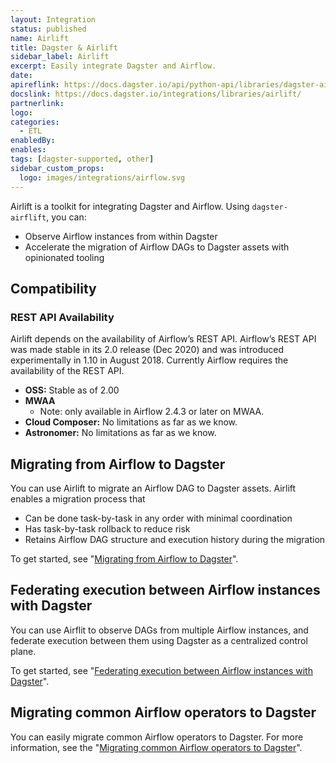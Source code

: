 ```yaml
---
layout: Integration
status: published
name: Airlift
title: Dagster & Airlift
sidebar_label: Airlift
excerpt: Easily integrate Dagster and Airflow.
date:
apireflink: https://docs.dagster.io/api/python-api/libraries/dagster-airlift
docslink: https://docs.dagster.io/integrations/libraries/airlift/
partnerlink:
logo:
categories:
  - ETL
enabledBy:
enables:
tags: [dagster-supported, other]
sidebar_custom_props: 
  logo: images/integrations/airflow.svg
---
```


Airlift is a toolkit for integrating Dagster and Airflow. Using `dagster-airflift`, you can:

- Observe Airflow instances from within Dagster
- Accelerate the migration of Airflow DAGs to Dagster assets with opinionated tooling

## Compatibility

### REST API Availability

Airlift depends on the availability of Airflow’s REST API. Airflow’s REST API was made stable in its 2.0 release (Dec 2020) and was introduced experimentally in 1.10 in August 2018. Currently Airflow requires the availability of the REST API.

- **OSS:** Stable as of 2.00
- **MWAA**
  - Note: only available in Airflow 2.4.3 or later on MWAA.
- **Cloud Composer:** No limitations as far as we know.
- **Astronomer:** No limitations as far as we know.

## Migrating from Airflow to Dagster

You can use Airlift to migrate an Airflow DAG to Dagster assets. Airlift enables a migration process that

- Can be done task-by-task in any order with minimal coordination
- Has task-by-task rollback to reduce risk
- Retains Airflow DAG structure and execution history during the migration

To get started, see "[Migrating from Airflow to Dagster](airflow-to-dagster/)".

## Federating execution between Airflow instances with Dagster

You can use Airflit to observe DAGs from multiple Airflow instances, and federate execution between them using Dagster as a centralized control plane.

To get started, see "[Federating execution between Airflow instances with Dagster](federation-tutorial/)".

## Migrating common Airflow operators to Dagster

You can easily migrate common Airflow operators to Dagster. For more information, see the "[Migrating common Airflow operators to Dagster](operator-migration/)".
